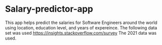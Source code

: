 # Salary-predictor-app
 This app helps predict the salaries for Software Engineers around the world using location, education level, and years of expereince.
 The following data set was used https://insights.stackoverflow.com/survey
 The 2021 data was used.
